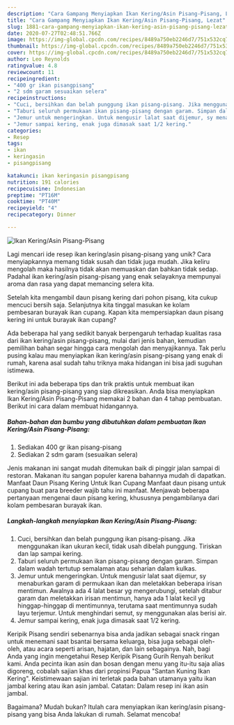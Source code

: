 ```yaml
---
description: "Cara Gampang Menyiapkan Ikan Kering/Asin Pisang-Pisang, Lezat"
title: "Cara Gampang Menyiapkan Ikan Kering/Asin Pisang-Pisang, Lezat"
slug: 1881-cara-gampang-menyiapkan-ikan-kering-asin-pisang-pisang-lezat
date: 2020-07-27T02:48:51.766Z
image: https://img-global.cpcdn.com/recipes/8489a750eb2246d7/751x532cq70/ikan-keringasin-pisang-pisang-foto-resep-utama.jpg
thumbnail: https://img-global.cpcdn.com/recipes/8489a750eb2246d7/751x532cq70/ikan-keringasin-pisang-pisang-foto-resep-utama.jpg
cover: https://img-global.cpcdn.com/recipes/8489a750eb2246d7/751x532cq70/ikan-keringasin-pisang-pisang-foto-resep-utama.jpg
author: Leo Reynolds
ratingvalue: 4.8
reviewcount: 11
recipeingredient:
- "400 gr ikan pisangpisang"
- "2 sdm garam sesuaikan selera"
recipeinstructions:
- "Cuci, bersihkan dan belah punggung ikan pisang-pisang. Jika menggunakan ikan ukuran kecil, tidak usah dibelah punggung. Tiriskan dan lap sampai kering."
- "Taburi seluruh permukaan ikan pisang-pisang dengan garam. Simpan dalam wadah tertutup semalaman atau seharian dalam kulkas."
- "Jemur untuk mengeringkan. Untuk mengusir lalat saat dijemur, sy menaburkan garam di permukaan ikan dan meletakkan beberapa irisan mentimun. Awalnya ada 4 lalat besar yg mengerubungi, setelah ditabur garam dan meletakkan irisan mentimun, hanya ada 1 lalat kecil yg hinggap-hinggap di mentimunnya, terutama saat mentimunnya sudah layu terjemur. Untuk menghindari semut, sy menggunakan alas berisi air."
- "Jemur sampai kering, enak juga dimasak saat 1/2 kering."
categories:
- Resep
tags:
- ikan
- keringasin
- pisangpisang

katakunci: ikan keringasin pisangpisang 
nutrition: 191 calories
recipecuisine: Indonesian
preptime: "PT16M"
cooktime: "PT40M"
recipeyield: "4"
recipecategory: Dinner

---
```



![Ikan Kering/Asin Pisang-Pisang](https://img-global.cpcdn.com/recipes/8489a750eb2246d7/751x532cq70/ikan-keringasin-pisang-pisang-foto-resep-utama.jpg)

Lagi mencari ide resep ikan kering/asin pisang-pisang yang unik? Cara menyiapkannya memang tidak susah dan tidak juga mudah. Jika keliru mengolah maka hasilnya tidak akan memuaskan dan bahkan tidak sedap. Padahal ikan kering/asin pisang-pisang yang enak selayaknya mempunyai aroma dan rasa yang dapat memancing selera kita.

Setelah kita mengambil daun pisang kering dari pohon pisang, kita cukup mencuci bersih saja. Selanjutnya kita tinggal masukan ke kolam pembesaran burayak ikan cupang. Kapan kita mempersiapkan daun pisang kering ini untuk burayak ikan cupang?

Ada beberapa hal yang sedikit banyak berpengaruh terhadap kualitas rasa dari ikan kering/asin pisang-pisang, mulai dari jenis bahan, kemudian pemilihan bahan segar hingga cara mengolah dan menyajikannya. Tak perlu pusing kalau mau menyiapkan ikan kering/asin pisang-pisang yang enak di rumah, karena asal sudah tahu triknya maka hidangan ini bisa jadi suguhan istimewa.


Berikut ini ada beberapa tips dan trik praktis untuk membuat ikan kering/asin pisang-pisang yang siap dikreasikan. Anda bisa menyiapkan Ikan Kering/Asin Pisang-Pisang memakai 2 bahan dan 4 tahap pembuatan. Berikut ini cara dalam membuat hidangannya.

<!--inarticleads1-->

##### Bahan-bahan dan bumbu yang dibutuhkan dalam pembuatan Ikan Kering/Asin Pisang-Pisang:

1. Sediakan 400 gr ikan pisang-pisang
1. Sediakan 2 sdm garam (sesuaikan selera)


Jenis makanan ini sangat mudah ditemukan baik di pinggir jalan sampai di restoran. Makanan itu sangan populer karena bahannya mudah di dapatkan. Manfaat Daun Pisang Kering Untuk Ikan Cupang Manfaat daun pisang untuk cupang buat para breeder wajib tahu ini manfaat. Menjawab beberapa pertanyaan mengenai daun pisang kering, khususnya pengambilanya dari kolam pembesaran burayak ikan. 

<!--inarticleads2-->

##### Langkah-langkah menyiapkan Ikan Kering/Asin Pisang-Pisang:

1. Cuci, bersihkan dan belah punggung ikan pisang-pisang. Jika menggunakan ikan ukuran kecil, tidak usah dibelah punggung. Tiriskan dan lap sampai kering.
1. Taburi seluruh permukaan ikan pisang-pisang dengan garam. Simpan dalam wadah tertutup semalaman atau seharian dalam kulkas.
1. Jemur untuk mengeringkan. Untuk mengusir lalat saat dijemur, sy menaburkan garam di permukaan ikan dan meletakkan beberapa irisan mentimun. Awalnya ada 4 lalat besar yg mengerubungi, setelah ditabur garam dan meletakkan irisan mentimun, hanya ada 1 lalat kecil yg hinggap-hinggap di mentimunnya, terutama saat mentimunnya sudah layu terjemur. Untuk menghindari semut, sy menggunakan alas berisi air.
1. Jemur sampai kering, enak juga dimasak saat 1/2 kering.


Keripik Pisang sendiri sebenarnya bisa anda jadikan sebagai snack ringan untuk menemani saat bsantai bersama keluarga, bisa juga sebagai oleh-oleh, atau acara seperti arisan, hajatan, dan lain sebagainya. Nah, bagi Anda yang ingin mengetahui Resep Keripik Pisang Gurih Renyah berikut kami. Anda pecinta ikan asin dan bosan dengan menu yang itu-itu saja alias digoreng, cobalah sajian khas dari propinsi Papua &#34;Santan Kuning Ikan Kering&#34;. Keistimewaan sajian ini terletak pada bahan utamanya yaitu ikan jambal kering atau ikan asin jambal. Catatan: Dalam resep ini ikan asin jambal. 

Bagaimana? Mudah bukan? Itulah cara menyiapkan ikan kering/asin pisang-pisang yang bisa Anda lakukan di rumah. Selamat mencoba!
